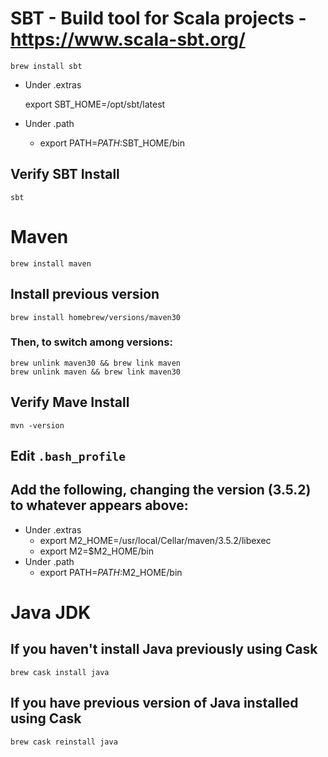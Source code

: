 # SBT - Build tool for Scala projects - https://www.scala-sbt.org/

    brew install sbt

- Under .extras

    export SBT_HOME=/opt/sbt/latest

- Under .path
  - export PATH=$PATH:$SBT_HOME/bin

## Verify SBT Install

    sbt

# Maven

    brew install maven

## Install previous version

    brew install homebrew/versions/maven30

### Then, to switch among versions:

    brew unlink maven30 && brew link maven
    brew unlink maven && brew link maven30

## Verify Mave Install

    mvn -version

## Edit `.bash_profile`

## Add the following, changing the version (3.5.2) to whatever appears above:

- Under .extras
  - export M2_HOME=/usr/local/Cellar/maven/3.5.2/libexec
  - export M2=$M2_HOME/bin
- Under .path
  - export PATH=$PATH:$M2_HOME/bin

# Java JDK

## If you haven't install Java previously using Cask

    brew cask install java

## If you have previous version of Java installed using Cask

    brew cask reinstall java
